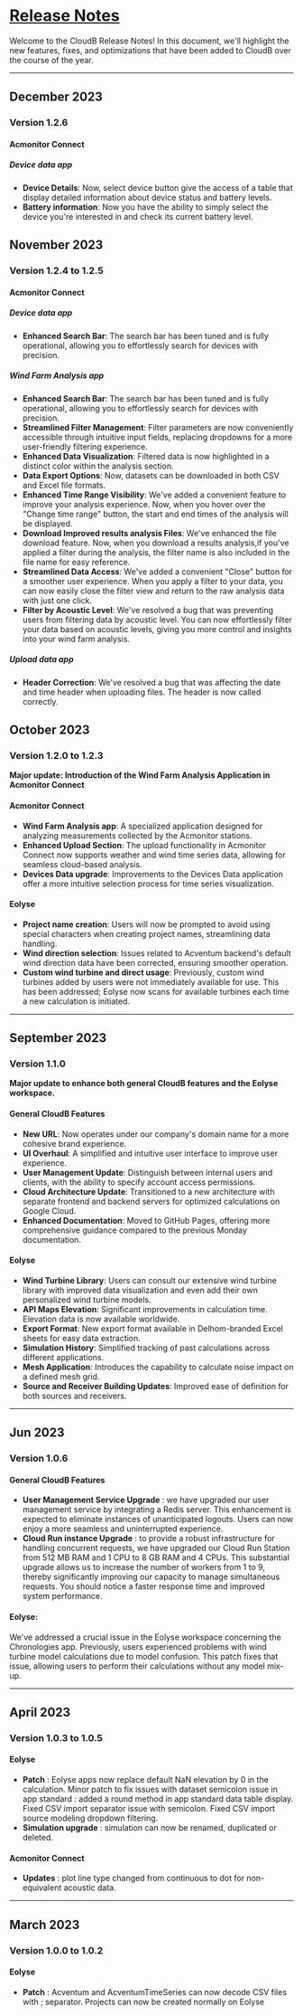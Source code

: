 # [Release Notes](release-note.md)

Welcome to the CloudB Release Notes! In this document, we'll highlight the new features, fixes, and optimizations that have been added to CloudB over the course of the year.

---

## December 2023

### Version 1.2.6

#### Acmonitor Connect

##### Device data app

- **Device Details**: Now, select device button give the access of a table that display detailed information about device status and battery levels.
- **Battery information**: Now you have the ability to simply select the device you're interested in and check its current battery level.

## November 2023

### Version 1.2.4 to 1.2.5

#### Acmonitor Connect

##### Device data app

- **Enhanced Search Bar**: The search bar has been tuned and is fully operational, allowing you to effortlessly search for devices with precision.

##### Wind Farm Analysis app

- **Enhanced Search Bar**: The search bar has been tuned and is fully operational, allowing you to effortlessly search for devices with precision.
- **Streamlined Filter Management**: Filter parameters are now conveniently accessible through intuitive input fields, replacing dropdowns for a more user-friendly filtering experience.
- **Enhanced Data Visualization**: Filtered data is now highlighted in a distinct color within the analysis section.
- **Data Export Options**: Now, datasets can be downloaded in both CSV and Excel file formats.
- **Enhanced Time Range Visibility**: We've added a convenient feature to improve your analysis experience. Now, when you hover over the "Change time range" button, the start and end times of the analysis will be displayed.
- **Download Improved results analysis Files**: We've enhanced the file download feature. Now, when you download a results analysis,if you've applied a filter during the analysis, the filter name is also included in the file name for easy reference.
- **Streamlined Data Access**: We've added a convenient "Close" button for a smoother user experience. When you apply a filter to your data, you can now easily close the filter view and return to the raw analysis data with just one click.
- **Filter by Acoustic Level**: We've resolved a bug that was preventing users from filtering data by acoustic level. You can now effortlessly filter your data based on acoustic levels, giving you more control and insights into your wind farm analysis.

##### Upload data app

- **Header Correction**: We've resolved a bug that was affecting the date and time header when uploading files. The header is now called correctly.

## October 2023

### Version 1.2.0 to 1.2.3

**Major update: Introduction of the Wind Farm Analysis Application in Acmonitor Connect**

#### Acmonitor Connect

- **Wind Farm Analysis app**: A specialized application designed for analyzing measurements collected by the Acmonitor stations.
- **Enhanced Upload Section**: The upload functionality in Acmonitor Connect now supports weather and wind time series data, allowing for seamless cloud-based analysis.
- **Devices Data upgrade**: Improvements to the Devices Data application offer a more intuitive selection process for time series visualization.

#### Eolyse

- **Project name creation**: Users will now be prompted to avoid using special characters when creating project names, streamlining data handling.  
- **Wind direction selection**: Issues related to Acventum backend's default wind direction data have been corrected, ensuring smoother operation.  
- **Custom wind turbine and direct usage**: Previously, custom wind turbines added by users were not immediately available for use. This has been addressed; Eolyse now scans for available turbines each time a new calculation is initiated.  

---

## September 2023

### Version 1.1.0

**Major update to enhance both general CloudB features and the Eolyse workspace.**

#### General CloudB Features

- **New URL**: Now operates under our company's domain name for a more cohesive brand experience.
- **UI Overhaul**: A simplified and intuitive user interface to improve user experience.
- **User Management Update**: Distinguish between internal users and clients, with the ability to specify account access permissions.
- **Cloud Architecture Update**: Transitioned to a new architecture with separate frontend and backend servers for optimized calculations on Google Cloud.
- **Enhanced Documentation**: Moved to GitHub Pages, offering more comprehensive guidance compared to the previous Monday documentation.

#### Eolyse

- **Wind Turbine Library**: Users can consult our extensive wind turbine library with improved data visualization and even add their own personalized wind turbine models.
- **API Maps Elevation**: Significant improvements in calculation time. Elevation data is now available worldwide.
- **Export Format**: New export format available in Delhom-branded Excel sheets for easy data extraction.
- **Simulation History**: Simplified tracking of past calculations across different applications.
- **Mesh Application**: Introduces the capability to calculate noise impact on a defined mesh grid.
- **Source and Receiver Building Updates**: Improved ease of definition for both sources and receivers.

---

## Jun 2023

### Version 1.0.6

#### General CloudB Features

- **User Management Service Upgrade** : we have upgraded our user management service by integrating a Redis server. This enhancement is expected to eliminate instances of unanticipated logouts. Users can now enjoy a more seamless and uninterrupted experience.
- **Cloud Run instance Upgrade** : to provide a robust infrastructure for handling concurrent requests, we have upgraded our Cloud Run Station from 512 MB RAM and 1 CPU to 8 GB RAM and 4 CPUs. This substantial upgrade allows us to increase the number of workers from 1 to 9, thereby significantly improving our capacity to manage simultaneous requests. You should notice a faster response time and improved system performance.

#### Eolyse:
We've addressed a crucial issue in the Eolyse workspace concerning the Chronologies app. Previously, users experienced problems with wind turbine model calculations due to model confusion. This patch fixes that issue, allowing users to perform their calculations without any model mix-up.

---



## April 2023

### Version 1.0.3 to 1.0.5

#### Eolyse

- **Patch** : Eolyse apps now replace default NaN elevation by 0 in the calculation. Minor patch to fix issues with dataset semicolon issue in app standard : added a round method in app standard data table display. Fixed CSV import separator issue with semicolon. Fixed CSV import source modeling dropdown filtering.
- **Simulation upgrade** : simulation can now be renamed, duplicated or deleted.

#### Acmonitor Connect

- **Updates** : plot line type changed from continuous to dot for non-equivalent acoustic data.

---

## March 2023

### Version 1.0.0 to 1.0.2

####  Eolyse

- **Patch** : Acventum and AcventumTimeSeries can now decode CSV files with ; separator. Projects can now be created normally on Eolyse